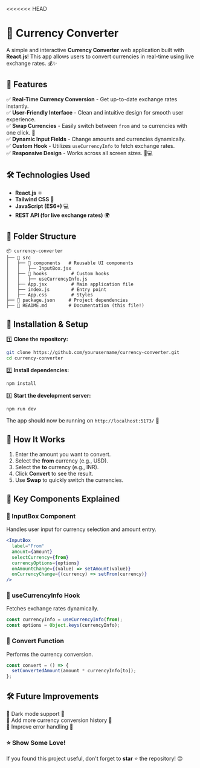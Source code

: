 <<<<<<< HEAD
# 💱 Currency Converter

A simple and interactive **Currency Converter** web application built with **React.js**! This app allows users to convert currencies in real-time using live exchange rates. 💰✨

## 🚀 Features

✅ **Real-Time Currency Conversion** - Get up-to-date exchange rates instantly.\
✅ **User-Friendly Interface** - Clean and intuitive design for smooth user experience.\
✅ **Swap Currencies** - Easily switch between `from` and `to` currencies with one click. 🔄\
✅ **Dynamic Input Fields** - Change amounts and currencies dynamically.\
✅ **Custom Hook** - Utilizes `useCurrencyInfo` to fetch exchange rates.\
✅ **Responsive Design** - Works across all screen sizes. 📱💻

## 🛠️ Technologies Used

- **React.js** ⚛️
- **Tailwind CSS** 🎨
- **JavaScript (ES6+)** 💻
- **REST API (for live exchange rates)** 🌍

## 📂 Folder Structure

```
📦 currency-converter
├── 📂 src
│   ├── 📂 components   # Reusable UI components
│   │   ├── InputBox.jsx
│   ├── 📂 hooks         # Custom hooks
│   │   ├── useCurrencyInfo.js
│   ├── App.jsx         # Main application file
│   ├── index.js        # Entry point
│   ├── App.css         # Styles
├── 📄 package.json     # Project dependencies
├── 📄 README.md        # Documentation (this file!)
```

## 🔧 Installation & Setup

1️⃣ **Clone the repository:**

```bash
git clone https://github.com/yourusername/currency-converter.git
cd currency-converter
```

2️⃣ **Install dependencies:**

```bash
npm install
```

3️⃣ **Start the development server:**

```bash
npm run dev
```

The app should now be running on `http://localhost:5173/` 🎉

## 🔄 How It Works

1. Enter the amount you want to convert.
2. Select the **from** currency (e.g., USD).
3. Select the **to** currency (e.g., INR).
4. Click **Convert** to see the result.
5. Use **Swap** to quickly switch the currencies.

## 📌 Key Components Explained

### **🔹 InputBox Component**

Handles user input for currency selection and amount entry.

```jsx
<InputBox
  label="From"
  amount={amount}
  selectCurrency={from}
  currencyOptions={options}
  onAmountChange={(value) => setAmount(value)}
  onCurrencyChange={(currency) => setFrom(currency)}
/>
```

### **🔹 useCurrencyInfo Hook**

Fetches exchange rates dynamically.

```jsx
const currencyInfo = useCurrencyInfo(from);
const options = Object.keys(currencyInfo);
```

### **🔹 Convert Function**

Performs the currency conversion.

```jsx
const convert = () => {
  setConvertedAmount(amount * currencyInfo[to]);
};
```

## 🛠️ Future Improvements

🔹 Dark mode support 🌙\
🔹 Add more currency conversion history 📜\
🔹 Improve error handling 🚨




### ⭐ Show Some Love!

If you found this project useful, don't forget to **star** ⭐ the repository! 😍



